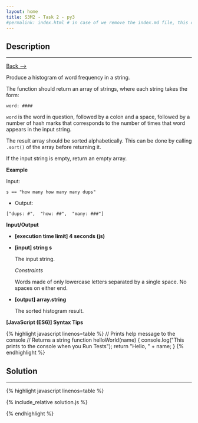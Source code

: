 ```yaml
---
layout: home
title: S3M2 - Task 2 - py3
#permalink: index.html # in case of we remove the index.md file, this doc will be the index page
---
```


<div class="row">
<div class="columnStmt" markdown="1">

##  Description
------

[Back --> ](../README.md)

Produce a histogram of word frequency in a string.

The function should return an array of strings, where each string takes the form:

```
word: ####
```
`word` is the word in question, followed by a colon and a space, followed by a number of hash marks that corresponds to the number of times that word appears in the input string.

The result array should be sorted alphabetically. This can be done by calling `.sort()` of the array before returning it.

If the input string is empty, return an empty array.

**Example**

Input:

```
s == "how many how many many dups"
```

-   Output:

```
["dups: #",  "how: ##",  "many: ###"]
```

**Input/Output**

* **[execution time limit] 4 seconds (js)**

* **[input] string s**

    The input string.

    *Constraints*

    Words made of only lowercase letters separated by a single space. No spaces on either end.

* **[output] array.string**

    The sorted histogram result.

**[JavaScript (ES6)] Syntax Tips**

{% highlight javascript linenos=table %}
// Prints help message to the console
// Returns a string
function helloWorld(name) {
    console.log("This prints to the console when you Run Tests");
    return "Hello, " + name;
}
{% endhighlight %}

</div>
<div class="columnSol" markdown="1">

## Solution
------

{% highlight javascript linenos=table %}

{% include_relative solution.js %}

{% endhighlight %}

</div>
</div>